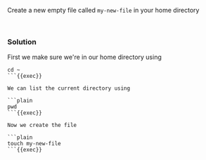 
Create a new empty file called `my-new-file` in your home directory

<br>

### Solution
First we make sure we're in our home directory using

```plain
cd ~
```{{exec}}

We can list the current directory using

```plain
pwd
```{{exec}}

Now we create the file

```plain
touch my-new-file
```{{exec}}
